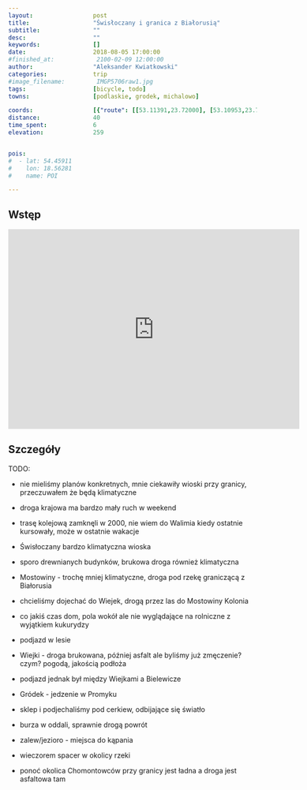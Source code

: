 ```yaml
---
layout:                 post
title:                  "Świsłoczany i granica z Białorusią"
subtitle:               ""
desc:                   ""
keywords:               []
date:                   2018-08-05 17:00:00
#finished_at:            2100-02-09 12:00:00
author:                 "Aleksander Kwiatkowski"
categories:             trip
#image_filename:         IMGP5706raw1.jpg
tags:                   [bicycle, todo]
towns:                  [podlaskie, grodek, michalowo]

coords:                 [{"route": [[53.11391,23.72000], [53.10953,23.72060], [53.11040,23.80377], [53.08891,23.82154], [53.07974,23.84600], [53.07788,23.86866], [53.06617,23.87991], [53.06628,23.88205], [53.05875,23.87493], [53.02629,23.82094], [53.03806,23.78111], [53.06674,23.72867], [53.08747,23.70035], [53.09556,23.66610], [53.09340,23.67529], [53.10942,23.69503], [53.10963,23.73511]], "type": "bicycle"}]
distance:               40
time_spent:             6
elevation:              259


pois:
#  - lat: 54.45911
#    lon: 18.56281
#    name: POI

---
```



## Wstęp

<iframe height='405' width='590' frameborder='0' allowtransparency='true' scrolling='no' src='https://www.strava.com/activities/1751568230/embed/2695c317a912b6f0957a406ed25c75a6a51c893f'></iframe>

## Szczegóły

TODO:

* nie mieliśmy planów konkretnych, mnie ciekawiły wioski przy granicy, przeczuwałem że będą klimatyczne
* droga krajowa ma bardzo mały ruch w weekend
* trasę kolejową zamknęli w 2000, nie wiem do Walimia kiedy ostatnie kursowały, może w ostatnie wakacje
* Świsłoczany bardzo klimatyczna wioska
* sporo drewnianych budynków, brukowa droga również klimatyczna
* Mostowiny - trochę mniej klimatyczne, droga pod rzekę graniczącą z Białorusia
* chcieliśmy dojechać do Wiejek, drogą przez las do Mostowiny Kolonia
* co jakiś czas dom, pola wokół ale nie wyglądające na rolniczne z wyjątkiem kukurydzy
* podjazd w lesie
* Wiejki - droga brukowana, później asfalt ale byliśmy już zmęczenie? czym? pogodą, jakością podłoża
* podjazd jednak był między Wiejkami a Bielewicze
* Gródek - jedzenie w Promyku
* sklep i podjechaliśmy pod cerkiew, odbijające się światło
* burza w oddali, sprawnie drogą powrót
* zalew/jezioro - miejsca do kąpania
* wieczorem spacer w okolicy rzeki

* ponoć okolica Chomontowców przy granicy jest ładna a droga jest asfaltowa tam
